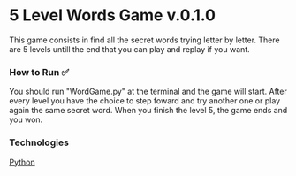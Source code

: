 # 5 Level Words Game v.0.1.0

This game consists in find all the secret words trying letter by letter. There are 5 levels untill the end that you can play and replay if you want.

### How to Run ✅

You should run "WordGame.py" at the terminal and the game will start. After every level you have the choice to step foward and try another one or play again the same secret word. When you finish the level 5, the game ends and you won.

### Technologies

[Python](https://docs.python.org/3/)
